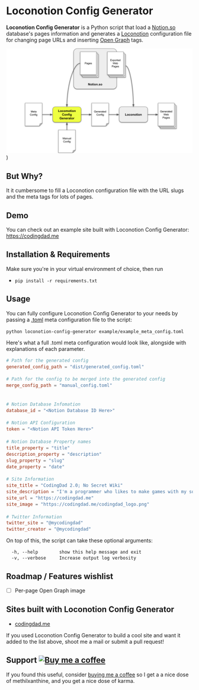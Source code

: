 # Loconotion Config Generator

**Loconotion Config Generator** is a Python script that load a [Notion.so](https://notion.so) database's pages information and generates a [Loconotion](https://github.com/leoncvlt/loconotion) configuration file for changing page URLs and inserting [Open Graph](https://ogp.me/) tags. 

![Architecture](https://raw.githubusercontent.com/mycodingdad/loconotion-config-generator/main/docs/Architecture.svg))

## But Why?

It it cumbersome to fill a Loconotion configuration file with the URL slugs and the meta tags for lots of pages.

## Demo

You can check out an example site built with Loconotion Config Generator: https://codingdad.me

## Installation & Requirements

Make sure you're in your virtual environment of choice, then run
- `pip install -r requirements.txt`

## Usage

You can fully configure Loconotion Config Generator to your needs by passing a [.toml](https://github.com/toml-lang/toml) meta configuration file to the script:

`python loconotion-config-generator example/example_meta_config.toml`

Here's what a full .toml meta configuration would look like, alongside with explanations of each parameter.

```toml
# Path for the generated config 
generated_config_path = "dist/generated_config.toml"

# Path for the config to be merged into the generated config
merge_config_path = "manual_config.toml"


# Notion Database Infomation
database_id = "<Notion Database ID Here>"

# Notion API Configuration
token = "<Notion API Token Here>"

# Notion Database Property names
title_property = "title"
description_property = "description"
slug_property = "slug"
date_property = "date"

# Site Information
site_title = "CodingDad 2.0; No Secret Wiki"
site_description = "I'm a programmer who likes to make games with my son."
site_url = "https://codingdad.me"
site_image = "https://codingdad.me/codingdad_logo.png"

# Twitter Information
twitter_site = "@mycodingdad"
twitter_creator = "@mycodingdad"
```

On top of this, the script can take these optional arguments:

```
  -h, --help        show this help message and exit
  -v, --verbose     Increase output log verbosity
```

## Roadmap / Features wishlist

- [ ] Per-page Open Graph image

## Sites built with Loconotion Config Generator

- [codingdad.me](https://codingdad.me)

If you used Loconotion Config Generator to build a cool site and want it added to the list above, shoot me a mail or submit a pull request!

## Support [![Buy me a coffee](https://img.shields.io/badge/-buy%20me%20a%20coffee-lightgrey?style=flat&logo=buy-me-a-coffee&color=FF813F&logoColor=white "Buy me a coffee")](https://www.buymeacoffee.com/codingdad)

If you found this useful, consider [buying me a coffee](https://www.buymeacoffee.com/codingdad) so I get a a nice dose of methilxanthine, and you get a nice dose of karma.
